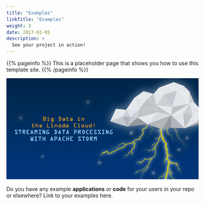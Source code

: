 ```yaml
---
title: "Examples"
linkTitle: "Examples"
weight: 3
date: 2017-01-05
description: >
  See your project in action!
---
```


{{% pageinfo %}}
This is a placeholder page that shows you how to use this template site.
{{% /pageinfo %}}

![](big_data_linode_cloud.png)

Do you have any example **applications** or **code** for your users in your repo or elsewhere? Link to your examples here.


